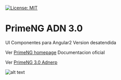 [![License: MIT](https://img.shields.io/badge/License-MIT-yellow.svg)](https://opensource.org/licenses/MIT)

# PrimeNG ADN 3.0

UI Componentes para Angular2 Version desatendida 

Ver [PrimeNG homepage](http://www.primefaces.org/primeng) Documentacion oficial

Ver [PrimeNG 3.0 Adnerp](http://www.primefaces.org/primeng)

![alt text](https://www.primefaces.org/primeng/assets/showcase/images/primeng-sidebar.svg "PrimeNG ADN 3.0")
